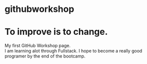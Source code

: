 # githubworkshop
# To improve is to change.
My first GitHub Workshop page.  
I am learning alot through Fullstack. I hope to become a really good programer by the end of the bootcamp. 
